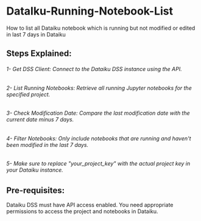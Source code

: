 # DataIku-Running-Notebook-List
How to list all Dataiku notebook which is running but not modified or edited in last 7 days in Dataiku 

## Steps Explained:
###### 1- Get DSS Client: Connect to the Dataiku DSS instance using the API.
###### 2- List Running Notebooks: Retrieve all running Jupyter notebooks for the specified project.
###### 3- Check Modification Date: Compare the last modification date with the current date minus 7 days.
###### 4- Filter Notebooks: Only include notebooks that are running and haven't been modified in the last 7 days.
###### 5- Make sure to replace "your_project_key" with the actual project key in your Dataiku instance.

## Pre-requisites:
Dataiku DSS must have API access enabled.
You need appropriate permissions to access the project and notebooks in Dataiku.
